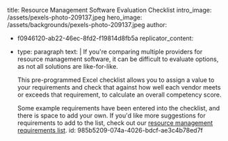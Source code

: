 title: Resource Management Software Evaluation Checklist
intro_image: /assets/pexels-photo-209137.jpeg
hero_image: /assets/backgrounds/pexels-photo-209137.jpeg
author:
  - f0946120-ab22-46ec-8fd2-f19814d8fb5a
replicator_content:
  - 
    type: paragraph
    text: |
      If you're comparing multiple providers for resource management software, it can be difficult to evaluate options, as not all solutions are like-for-like.
      
      This pre-programmed Excel checklist allows you to assign a value to your requirements and check that against how well each vendor meets or exceeds that requirement, to calculate an overall competency score.
      
      Some example requirements have been entered into the checklist, and there is space to add your own. If you'd like more suggestions for requirements to add to the list, check out our <a href="http://www.precursive.co.uk/resource-management-requirements-list/">resource management requirements list</a>.
id: 985b5209-074a-4026-bdcf-ae3c4b78ed7f
